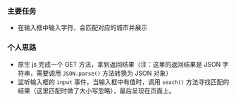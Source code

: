 ### 主要任务

- 在输入框中输入字符，会匹配对应的城市并展示

### 个人思路

- 原生 js 完成一个 GET 方法，拿到返回结果（注：这里的返回结果是 JSON 字符串，需要调用 `JSON.parse()` 方法转换为 JSON 对象）
- 监听输入框的 `input` 事件，当输入框中有值时，调用 `seach()` 方法寻找匹配的结果（这里匹配时做了大小写忽略），最后呈现在页面上。
